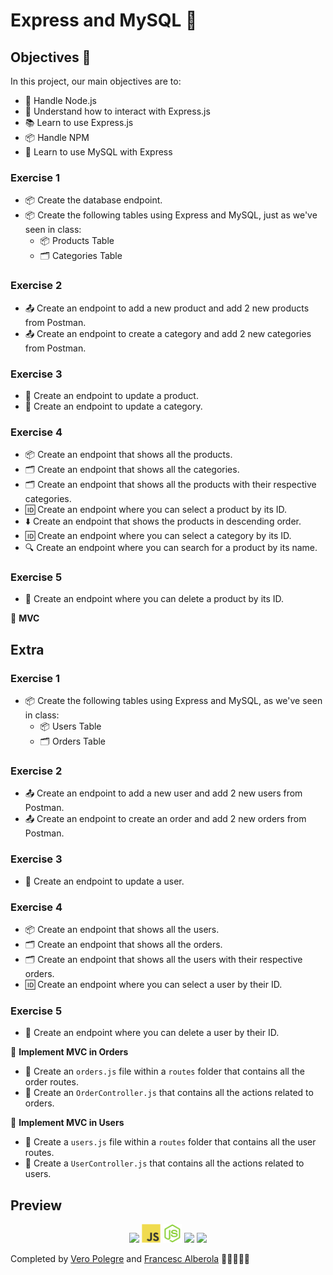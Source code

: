 # Express and MySQL 🚀

## Objectives 🎯

In this project, our main objectives are to:

- 🔧 Handle Node.js
- 🚀 Understand how to interact with Express.js
- 📚 Learn to use Express.js
- 📦 Handle NPM
- 🏦 Learn to use MySQL with Express

### Exercise 1
- 📦 Create the database endpoint.
- 📦 Create the following tables using Express and MySQL, just as we've seen in class:
  - 📦 Products Table
  - 🗂️ Categories Table

### Exercise 2
- 📤 Create an endpoint to add a new product and add 2 new products from Postman.
- 📤 Create an endpoint to create a category and add 2 new categories from Postman.

### Exercise 3
- 🔄 Create an endpoint to update a product.
- 🔄 Create an endpoint to update a category.

### Exercise 4
- 📦 Create an endpoint that shows all the products.
- 🗂️ Create an endpoint that shows all the categories.
- 🗂️ Create an endpoint that shows all the products with their respective categories.
- 🆔 Create an endpoint where you can select a product by its ID.
- ⬇️ Create an endpoint that shows the products in descending order.
- 🆔 Create an endpoint where you can select a category by its ID.
- 🔍 Create an endpoint where you can search for a product by its name.

### Exercise 5
- 🚮 Create an endpoint where you can delete a product by its ID.

🧩 **MVC**

## Extra

### Exercise 1
- 📦 Create the following tables using Express and MySQL, as we've seen in class:
  - 📦 Users Table
  - 🗂️ Orders Table

### Exercise 2
- 📤 Create an endpoint to add a new user and add 2 new users from Postman.
- 📤 Create an endpoint to create an order and add 2 new orders from Postman.

### Exercise 3
- 🔄 Create an endpoint to update a user.

### Exercise 4
- 📦 Create an endpoint that shows all the users.
- 🗂️ Create an endpoint that shows all the orders.
- 🗂️ Create an endpoint that shows all the users with their respective orders.
- 🆔 Create an endpoint where you can select a user by their ID.

### Exercise 5
- 🚮 Create an endpoint where you can delete a user by their ID.

📁 **Implement MVC in Orders**
- 📁 Create an `orders.js` file within a `routes` folder that contains all the order routes.
- 📁 Create an `OrderController.js` that contains all the actions related to orders.

📁 **Implement MVC in Users**
- 📁 Create a `users.js` file within a `routes` folder that contains all the user routes.
- 📁 Create a `UserController.js` that contains all the actions related to users.

## Preview

<p align="center">
<img src="https://imgs.search.brave.com/50JDDd4L1QxFtnwMrj6rn158HP4VG0qHPxVKtKvCPn4/rs:fit:860:0:0/g:ce/aHR0cHM6Ly9jZG4u/d29ybGR2ZWN0b3Js/b2dvLmNvbS9sb2dv/cy9wb3N0bWFuLnN2/Zw.svg" width="30"">
  <img src="https://raw.githubusercontent.com/devicons/devicon/master/icons/javascript/javascript-original.svg" width="30" alt="JavaScript">
  <img src="https://raw.githubusercontent.com/devicons/devicon/master/icons/nodejs/nodejs-original.svg" width="30" alt="Node.js">
  <img src="https://imgs.search.brave.com/ziXbll6Eu_vanLF_3jITiNkpTCtx7YcJeFlLoeAvjIA/rs:fit:860:0:0/g:ce/aHR0cHM6Ly9naXRs/YWIuc3ZnLnpvbmUv/b21uaWFpdC9kZXZl/bG9wZXItbG9nb3Mv/cmF3L21hc3Rlci9s/b2dvcy9mcm9udC1l/bmQtd2ViL25wbS5z/dmc.svg" width="30">
  <img src="https://imgs.search.brave.com/TAJpmj8JiLXeqQeY3vY0YqGp0mmJn4jz0oGqxhU12dc/rs:fit:860:0:0/g:ce/aHR0cHM6Ly9zZWVr/bG9nby5jb20vaW1h/Z2VzL00vbXlzcWwt/bG9nby1CNDk0M0ZF/NkRELXNlZWtsb2dv/LmNvbS5wbmc" width="30">
</p>

Completed by [Vero Polegre](https://github.com/VeroPolegre) and [Francesc Alberola](https://github.com/cescalberola)  🤝👨‍💻👩‍💻
